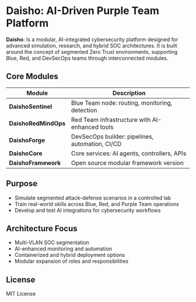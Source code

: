 # Daisho: AI-Driven Purple Team Platform

**Daisho**:
Is a modular, AI-integrated cybersecurity platform designed for advanced simulation, research, and hybrid SOC architectures. 
It is built around the concept of segmented Zero Trust environments, supporting Blue, Red, and DevSecOps teams through interconnected modules.

## Core Modules

| Module               | Description                                     |
|----------------------|-------------------------------------------------|
| **DaishoSentinel**   | Blue Team node: routing, monitoring, detection  |
| **DaishoRedMindOps** | Red Team infrastructure with AI-enhanced tools  |
| **DaishoForge**      | DevSecOps builder: pipelines, automation, CI/CD |
| **DaishoCore**       | Core services: AI agents, controllers, APIs     |
| **DaishoFramework**  | Open source modular framework version           |

## Purpose

- Simulate segmented attack-defense scenarios in a controlled lab
- Train real-world skills across Blue, Red, and Purple Team operations
- Develop and test AI integrations for cybersecurity workflows

## Architecture Focus

- Multi-VLAN SOC segmentation
- AI-enhanced monitoring and automation
- Containerized and hybrid deployment options
- Modular expansion of roles and responsibilities

## License

MIT License
